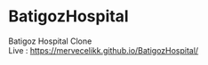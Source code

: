 # BatigozHospital
Batigoz Hospital Clone <br>
Live : https://mervecelikk.github.io/BatigozHospital/

